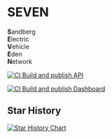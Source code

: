 # SEVEN

**S**andberg </br>
**E**lectric </br>
**V**ehicle </br>
**E**den </br>
**N**etwork </br>

[![CI Build and publish API](https://github.com/MRoehricht/SEVEN/actions/workflows/publish-mission-control-api.yml/badge.svg)](https://github.com/MRoehricht/SEVEN/actions/workflows/publish-mission-control-api.yml)

[![CI Build and publish Dashboard](https://github.com/MRoehricht/SEVEN/actions/workflows/publish-mission-control-dashboard.yml/badge.svg)](https://github.com/MRoehricht/SEVEN/actions/workflows/publish-mission-control-dashboard.yml)

## Star History

[![Star History Chart](https://api.star-history.com/svg?repos=MRoehricht/SEVEN&type=Date)](https://star-history.com/#MRoehricht/SEVEN&Date)
